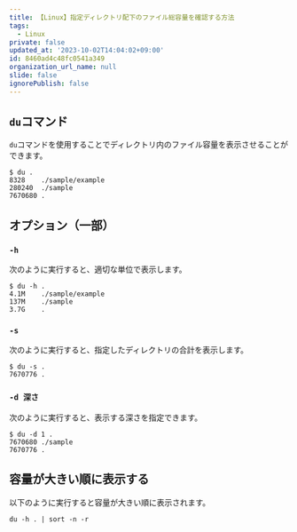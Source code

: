 ```yaml
---
title: 【Linux】指定ディレクトリ配下のファイル総容量を確認する方法
tags:
  - Linux
private: false
updated_at: '2023-10-02T14:04:02+09:00'
id: 8460ad4c48fc0541a349
organization_url_name: null
slide: false
ignorePublish: false
---
```


## `du`コマンド

`du`コマンドを使用することでディレクトリ内のファイル容量を表示させることができます。

```terminal
$ du .
8328	./sample/example
280240	./sample
7670680	.
```

## オプション（一部）

### `-h`
次のように実行すると、適切な単位で表示します。

```terminal
$ du -h .
4.1M	./sample/example
137M	./sample
3.7G	.
```

### `-s`

次のように実行すると、指定したディレクトリの合計を表示します。

```terminal
$ du -s .
7670776	.
```

### `-d 深さ`

次のように実行すると、表示する深さを指定できます。

```terminal
$ du -d 1 .
7670680	./sample
7670776	.
```

## 容量が大きい順に表示する

以下のように実行すると容量が大きい順に表示されます。

```terminal
du -h . | sort -n -r
```
